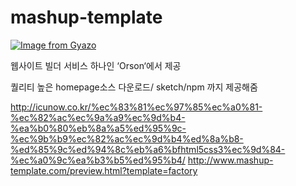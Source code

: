 

# mashup-template

[![Image from Gyazo](https://i.gyazo.com/f4a00021695f7b07724ee04d70830f68.gif)](https://gyazo.com/f4a00021695f7b07724ee04d70830f68)

웹사이트 빌더 서비스 하나인 ‘Orson‘에서 제공


퀄리티 높은 homepage소스 다운로드/ sketch/npm 까지 제공해줌

http://icunow.co.kr/%ec%83%81%ec%97%85%ec%a0%81-%ec%82%ac%ec%9a%a9%ec%9d%b4-%ea%b0%80%eb%8a%a5%ed%95%9c-%ec%9b%b9%ec%82%ac%ec%9d%b4%ed%8a%b8-%ed%85%9c%ed%94%8c%eb%a6%bfhtml5css3%ec%9d%84-%ec%a0%9c%ea%b3%b5%ed%95%b4/
http://www.mashup-template.com/preview.html?template=factory
